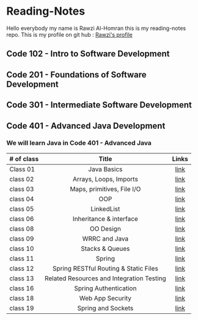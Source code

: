 # Reading-Notes
Hello everybody my name is Rawzi Al-Homran this is my reading-notes repo. This is my profile on git hub : [Rawzi's profile](https://github.com/rawziNael)
## Code 102 - Intro to Software Development
## Code 201 - Foundations of Software Development
## Code 301 - Intermediate Software Development
## Code 401 - Advanced Java Development


### We will learn Java in Code 401 - Advanced Java
| # of class    | Title | Links |  
| :---        |:---:| :---: |  
| Class 01    |Java Basics |	[link](https://github.com/rawziNael/Reading-Notes/blob/main/Read01.md) |  
| class 02  |Arrays, Loops, Imports   | [link](https://github.com/rawziNael/Reading-Notes/blob/main/Read02.md) |  
| class 03  |Maps, primitives, File I/O      |[link](https://github.com/rawziNael/Reading-Notes/blob/main/Read03.md)|  
| class 04  |OOP      |[link](https://github.com/rawziNael/Reading-Notes/blob/main/read04.md)|  
| class 05  |      LinkedList|[link](https://github.com/rawziNael/Reading-Notes/blob/main/Read05.md)|  
| class 06  |Inheritance & interface      |[link](https://github.com/rawziNael/Reading-Notes/blob/main/Read06.md)|  
| class 08   |OO Design       |[link](https://github.com/rawziNael/Reading-Notes/blob/main/Read08.md)|  
| class 09   |WRRC and Java       |[link](https://github.com/rawziNael/Reading-Notes/blob/main/Read09.md)|  
| class 10   |Stacks & Queues      |[link](https://github.com/rawziNael/Reading-Notes/blob/main/Read10.md)|  
| class 11   |Spring      |[link](https://github.com/rawziNael/Reading-Notes/blob/main/Read11.md)|  
| class 12  |Spring RESTful Routing & Static Files     |[link](https://github.com/rawziNael/Reading-Notes/blob/main/Read12.md)|  
| class 13  | Related Resources and Integration Testing     |[link](https://github.com/rawziNael/Reading-Notes/blob/main/Read13.md)|  
| class 16  |Spring Authentication    |[link](https://github.com/rawziNael/Reading-Notes/blob/main/Read16.md)|
| class 18  |Web App Security    |[link](https://github.com/rawziNael/Reading-Notes/blob/main/Read18.md)|  
| class 19  |Spring and Sockets    |[link]()|  
